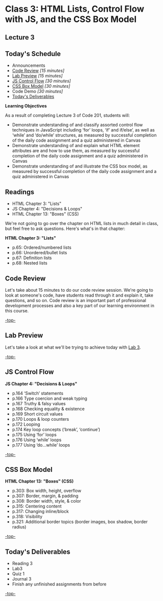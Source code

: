 # Class 3: HTML Lists, Control Flow with JS, and the CSS Box Model

<a id="top"></a>

## Lecture 3

## Today's Schedule

- Announcements
- [Code Review](#codereview) _[15 minutes]_
- [Lab Preview](#lab) _[15 minutes]_
- [JS Control Flow](#control) _[30 minutes]_
- [CSS Box Model](#box) _[30 minutes]_
- Code Demo _[30 minutes]_
- [Today's Deliverables](#assignments)

**Learning Objectives**

As a result of completing Lecture 3 of Code 201, students will:

- Demonstrate understanding of and classify assorted control flow techniques in JavaScript including ‘for’ loops, ‘if’ and if/else’, as well as ‘while’ and ‘do/while’ structures, as measured by successful completion of the daily code assignment and a quiz administered in Canvas
- Demonstrate understanding of and explain what HTML element attributes are and how to use them, as measured by successful completion of the daily code assignment and a quiz administered in Canvas
- Demonstrate understanding of and illustrate the CSS box model, as measured by successful completion of the daily code assignment and a quiz administered in Canvas

## Readings

- HTML Chapter 3: "Lists"
- JS Chapter 4: "Decisions & Loops"
- HTML Chapter 13: "Boxes" (CSS)

We're not going to go over the chapter on HTML lists in much detail in class, but feel free to ask questions. Here's what's in that chapter:

**HTML Chapter 3: "Lists"**

- p.65: Ordered/numbered lists
- p.66: Unordered/bullet lists
- p.67: Definition lists
- p.68: Nested lists

<a id="codereview"></a>

## Code Review

Let's take about 15 minutes to do our code review session. We're going to look at someone's code, have students read through it and explain it, take questions, and so on. Code review is an important part of professional development processes and also a key part of our learning environment in this course.

[-top-](#top)

<a id="lab"></a>

## Lab Preview

Let's take a look at what we'll be trying to achieve today with <a href="lab/README.md">Lab 3</a>.

[-top-](#top)

<a id="control"></a>

## JS Control Flow

**JS Chapter 4: "Decisions & Loops"**

- p.164 ‘Switch’ statements
- p.166 Type coercion and weak typing
- p.167 Truthy & falsy values
- p.168 Checking equality & existence
- p.169 Short circuit values
- p.170 Loops & loop counters
- p.172 Looping
- p.174 Key loop concepts (‘break’, ‘continue’)
- p.175 Using ‘for’ loops
- p.176 Using ‘while’ loops
- p.177 Using ‘do...while’ loops

[-top-](#top)

<a id="box"></a>

## CSS Box Model

**HTML Chapter 13: "Boxes" (CSS)**

- p.303: Box width, height, overflow
- p.307: Border, margin, & padding
- p.308: Border width, style, & color
- p.315: Centering content
- p.317: Changing inline/block
- p.318: Visibility
- p.321: Additional border topics (border images, box shadow, border radius)

[-top-](#top)

<a id="assignments"></a>

## Today's Deliverables

- Reading 3
- Lab3
- Quiz 1
- Journal 3
- Finish any unfinished assignments from before

[-top-](#top)
